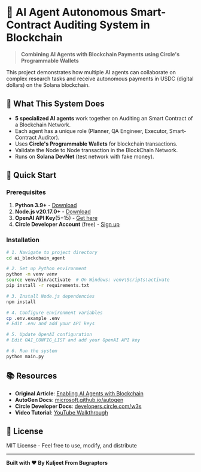 # 🤖 AI Agent Autonomous Smart-Contract Auditing System in Blockchain

> **Combining AI Agents with Blockchain Payments using Circle's Programmable Wallets**

This project demonstrates how multiple AI agents can collaborate on complex research tasks and receive autonomous payments in USDC (digital dollars) on the Solana blockchain.

## 🌟 What This System Does

- **5 specialized AI agents** work together on Auditing an Smart Contract of a Blockchain Network.
- Each agent has a unique role (Planner, QA Engineer, Executor, Smart-Contract Auditor).
- Uses **Circle's Programmable Wallets** for blockchain transactions.
- Validate the Node to Node transaction in the BlockChain Network.
- Runs on **Solana DevNet** (test network with fake money).

## 🚀 Quick Start

### Prerequisites

1. **Python 3.9+** - [Download](https://www.python.org/downloads/)
2. **Node.js v20.17.0+** - [Download](https://nodejs.org/)
3. **OpenAI API Key**(5$-15$) - [Get here](https://platform.openai.com/api-keys)
4. **Circle Developer Account** (free) - [Sign up](https://console.circle.com/)

### Installation

```bash
# 1. Navigate to project directory
cd ai_blockchain_agent

# 2. Set up Python environment
python -m venv venv
source venv/bin/activate  # On Windows: venv\Scripts\activate
pip install -r requirements.txt

# 3. Install Node.js dependencies
npm install

# 4. Configure environment variables
cp .env.example .env
# Edit .env and add your API keys

# 5. Update OpenAI configuration
# Edit OAI_CONFIG_LIST and add your OpenAI API key

# 6. Run the system
python main.py
```

## 📚 Resources

- **Original Article**: [Enabling AI Agents with Blockchain](https://www.circle.com/blog/enabling-ai-agents-with-blockchain)
- **AutoGen Docs**: [microsoft.github.io/autogen](https://microsoft.github.io/autogen/)
- **Circle Developer Docs**: [developers.circle.com/w3s](https://developers.circle.com/w3s/docs)
- **Video Tutorial**: [YouTube Walkthrough](https://youtu.be/YxXrU0I6vT0)

## 📄 License

MIT License - Feel free to use, modify, and distribute

---

**Built with ❤️ By Kuljeet From Bugraptors**
